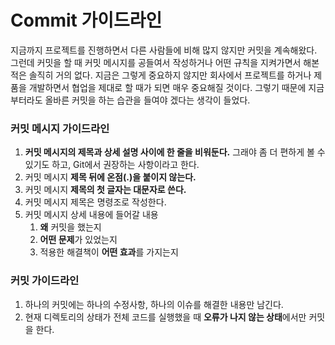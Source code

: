 # Commit 가이드라인

지금까지 프로젝트를 진행하면서 다른 사람들에 비해 많지 않지만 커밋을 계속해왔다. 그런데 커밋을 할 때 커밋 메시지를 공들여서 작성하거나 어떤 규칙을 지켜가면서 해본적은 솔직히 거의 없다. 지금은 그렇게 중요하지 않지만 회사에서 프로젝트를 하거나 제품을 개발하면서 협업을 제대로 할 때가 되면 매우 중요해질 것이다. 그렇기 때문에 지금부터라도 올바른 커밋을 하는 습관을 들여야 겠다는 생각이 들었다. 

### 커밋 메시지 가이드라인 

1. **커밋 메시지의 제목과 상세 설명 사이에 한 줄을 비워둔다.** 그래야 좀 더 편하게 볼 수 있기도 하고, Git에서 권장하는 사항이라고 한다. 
2. 커밋 메시지 **제목 뒤에 온점\(.\)을 붙이지 않는다.**
3. 커밋 메시지 **제목의 첫 글자는 대문자로 쓴다.**
4. 커밋 메시지 제목은 명령조로 작성한다. 
5. 커밋 메시지 상세 내용에 들어갈 내용 
   1. **왜** 커밋을 했는지 
   2. **어떤 문제**가 있었는지 
   3. 적용한 해결책이 **어떤 효과**를 가지는지 

### 커밋 가이드라인 

1. 하나의 커밋에는 하나의 수정사항, 하나의 이슈를 해결한 내용만 남긴다. 
2. 현재 디렉토리의 상태가 전체 코드를 실행했을 때 **오류가 나지 않는 상태**에서만 커밋을 한다. 

